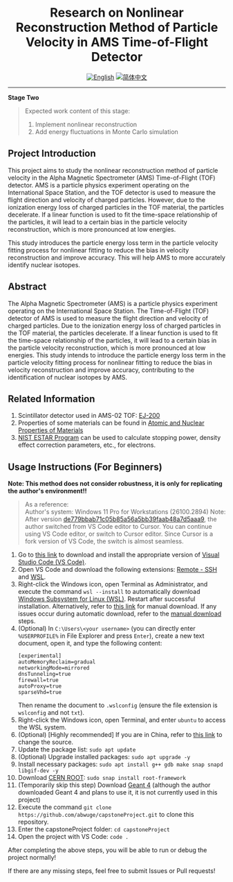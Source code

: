 <div align="center">
  <h1>Research on Nonlinear Reconstruction Method of Particle Velocity in AMS Time-of-Flight Detector</h1>
  
  [![English](https://badgen.net/badge/Language/English/blue?icon=github)](README_EN.md) [![简体中文](https://badgen.net/badge/语言/简体中文/red?icon=github)](README.md)
</div>

---
**Stage Two**
> Expected work content of this stage:
> 1. Implement nonlinear reconstruction
> 2. Add energy fluctuations in Monte Carlo simulation

## Project Introduction

This project aims to study the nonlinear reconstruction method of particle velocity in the Alpha Magnetic Spectrometer (AMS) Time-of-Flight (TOF) detector. AMS is a particle physics experiment operating on the International Space Station, and the TOF detector is used to measure the flight direction and velocity of charged particles. However, due to the ionization energy loss of charged particles in the TOF material, the particles decelerate. If a linear function is used to fit the time-space relationship of the particles, it will lead to a certain bias in the particle velocity reconstruction, which is more pronounced at low energies.

This study introduces the particle energy loss term in the particle velocity fitting process for nonlinear fitting to reduce the bias in velocity reconstruction and improve accuracy. This will help AMS to more accurately identify nuclear isotopes.

## Abstract

The Alpha Magnetic Spectrometer (AMS) is a particle physics experiment operating on the International Space Station. The Time-of-Flight (TOF) detector of AMS is used to measure the flight direction and velocity of charged particles. Due to the ionization energy loss of charged particles in the TOF material, the particles decelerate. If a linear function is used to fit the time-space relationship of the particles, it will lead to a certain bias in the particle velocity reconstruction, which is more pronounced at low energies. This study intends to introduce the particle energy loss term in the particle velocity fitting process for nonlinear fitting to reduce the bias in velocity reconstruction and improve accuracy, contributing to the identification of nuclear isotopes by AMS.

## Related Information
1. Scintillator detector used in AMS-02 TOF: [EJ-200](https://eljentechnology.com/products/plastic-scintillators/ej-200-ej-204-ej-208-ej-212)
2. Properties of some materials can be found in [Atomic and Nuclear Properties of Materials](https://pdg.lbl.gov/2024/AtomicNuclearProperties)
3. [NIST ESTAR Program](https://physics.nist.gov/PhysRefData/Star/Text/ESTAR.html) can be used to calculate stopping power, density effect correction parameters, etc., for electrons.

## Usage Instructions (For Beginners)
**Note: This method does not consider robustness, it is only for replicating the author's environment!!**

> As a reference:  
> Author's system: Windows 11 Pro for Workstations (26100.2894)
> Note: After version [de779bbab71c05b85a56a5bb39faab48a7d5aaa9](../../commit/de779bbab71c05b85a56a5bb39faab48a7d5aaa9), the author switched from VS Code editor to Cursor. You can continue using VS Code editor, or switch to Cursor editor. Since Cursor is a fork version of VS Code, the switch is almost seamless.

1. Go to [this link](https://code.visualstudio.com/Download) to download and install the appropriate version of [Visual Studio Code (VS Code)](https://code.visualstudio.com/).
2. Open VS Code and download the following extensions: [Remote - SSH](https://marketplace.visualstudio.com/items?itemName=ms-vscode-remote.remote-ssh) and [WSL](https://marketplace.visualstudio.com/items?itemName=ms-vscode-remote.remote-wsl).
3. Right-click the Windows icon, open Terminal as Administrator, and execute the command `wsl --install` to automatically download [Windows Subsystem for Linux (WSL)](https://learn.microsoft.com/en-us/windows/wsl/). Restart after successful installation. Alternatively, refer to [this link](https://learn.microsoft.com/en-us/windows/wsl/install-manual) for manual download. If any issues occur during automatic download, refer to the [manual download](https://learn.microsoft.com/en-us/windows/wsl/install-manual) steps.
4. (Optional) In `C:\Users\<your username>` (you can directly enter `%USERPROFILE%` in File Explorer and press `Enter`), create a new text document, open it, and type the following content:
   ```
   [experimental]
   autoMemoryReclaim=gradual
   networkingMode=mirrored
   dnsTunneling=true
   firewall=true
   autoProxy=true
   sparseVhd=true
   ```
   Then rename the document to `.wslconfig` (ensure the file extension is `wslconfig` and not `txt`).
5. Right-click the Windows icon, open Terminal, and enter `ubuntu` to access the WSL system.
6. (Optional) [Highly recommended] If you are in China, refer to [this link](https://mirrors.tuna.tsinghua.edu.cn/help/ubuntu/) to change the source.
7. Update the package list: `sudo apt update`
8. (Optional) Upgrade installed packages: `sudo apt upgrade -y`
9. Install necessary packages: `sudo apt install g++ gdb make snap snapd libgif-dev -y`
10. Download [CERN ROOT](https://root.cern.ch/): `sudo snap install root-framework`
11. (Temporarily skip this step) Download [Geant 4](https://geant4.web.cern.ch/) (although the author downloaded Geant 4 and plans to use it, it is not currently used in this project)
12. Execute the command `git clone https://github.com/abwuge/capstoneProject.git` to clone this repository.
13. Enter the capstoneProject folder: `cd capstoneProject`
14. Open the project with VS Code: `code .`

After completing the above steps, you will be able to run or debug the project normally!

If there are any missing steps, feel free to submit Issues or Pull requests!